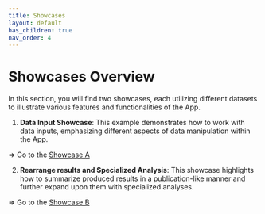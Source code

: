 ```yaml
---
title: Showcases
layout: default
has_children: true
nav_order: 4
---
```


# Showcases Overview

In this section, you will find two showcases, each utilizing different datasets to illustrate various features and functionalities of the App.

1.  **Data Input Showcase**: This example demonstrates how to work with data inputs, emphasizing different aspects of data manipulation within the App.

=\> Go to the [Showcase A](showcases/showcase-a.md)

2.  **Rearrange results and Specialized Analysis**: This showcase highlights how to summarize produced results in a publication-like manner and further expand upon them with specialized analyses.

=\> Go to the [Showcase B](showcases/showcase-b.md)
